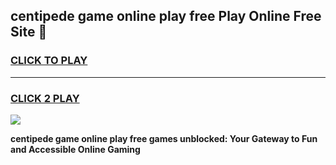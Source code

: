 
## centipede game online play free Play Online Free Site 👋
<h3>
<a href="https://download.freeplayer.one?title=centipede_game_online_play_free&ref=21F">CLICK TO PLAY</a></h3>
<hr>

<h3>
<a href="https://download.freeplayer.one?title=centipede_game_online_play_free&ref=21F">CLICK 2 PLAY</a>
  
</h3>

<a href="https://download.freeplayer.one?title=centipede_game_online_play_free&ref=21F"><img src="https://cdnb.artstation.com/p/assets/images/images/032/539/853/original/anto-thomas-button-gif.gif"></a>


**centipede game online play free games unblocked: Your Gateway to Fun and Accessible Online Gaming**
